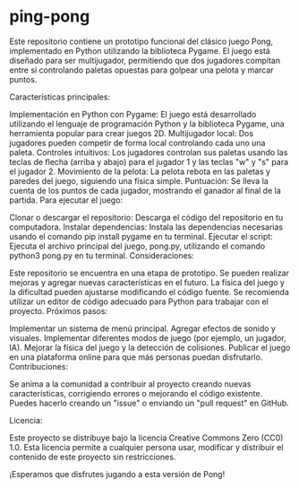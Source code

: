 # ping-pong

Este repositorio contiene un prototipo funcional del clásico juego Pong, implementado en Python utilizando la biblioteca Pygame. El juego está diseñado para ser multijugador, permitiendo que dos jugadores compitan entre sí controlando paletas opuestas para golpear una pelota y marcar puntos.

Características principales:

Implementación en Python con Pygame: El juego está desarrollado utilizando el lenguaje de programación Python y la biblioteca Pygame, una herramienta popular para crear juegos 2D.
Multijugador local: Dos jugadores pueden competir de forma local controlando cada uno una paleta.
Controles intuitivos: Los jugadores controlan sus paletas usando las teclas de flecha (arriba y abajo) para el jugador 1 y las teclas "w" y "s" para el jugador 2.
Movimiento de la pelota: La pelota rebota en las paletas y paredes del juego, siguiendo una física simple.
Puntuación: Se lleva la cuenta de los puntos de cada jugador, mostrando el ganador al final de la partida.
Para ejecutar el juego:

Clonar o descargar el repositorio: Descarga el código del repositorio en tu computadora.
Instalar dependencias: Instala las dependencias necesarias usando el comando pip install pygame en tu terminal.
Ejecutar el script: Ejecuta el archivo principal del juego, pong.py, utilizando el comando python3 pong.py en tu terminal.
Consideraciones:

Este repositorio se encuentra en una etapa de prototipo. Se pueden realizar mejoras y agregar nuevas características en el futuro.
La física del juego y la dificultad pueden ajustarse modificando el código fuente.
Se recomienda utilizar un editor de código adecuado para Python para trabajar con el proyecto.
Próximos pasos:

Implementar un sistema de menú principal.
Agregar efectos de sonido y visuales.
Implementar diferentes modos de juego (por ejemplo, un jugador, IA).
Mejorar la física del juego y la detección de colisiones.
Publicar el juego en una plataforma online para que más personas puedan disfrutarlo.
Contribuciones:

Se anima a la comunidad a contribuir al proyecto creando nuevas características, corrigiendo errores o mejorando el código existente. Puedes hacerlo creando un "issue" o enviando un "pull request" en GitHub.

Licencia:

Este proyecto se distribuye bajo la licencia Creative Commons Zero (CC0) 1.0. Esta licencia permite a cualquier persona usar, modificar y distribuir el contenido de este proyecto sin restricciones.

¡Esperamos que disfrutes jugando a esta versión de Pong!
